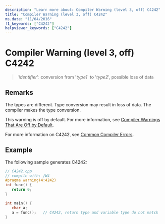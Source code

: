 ```yaml
---
description: "Learn more about: Compiler Warning (level 3, off) C4242"
title: "Compiler Warning (level 3, off) C4242"
ms.date: "11/04/2016"
f1_keywords: ["C4242"]
helpviewer_keywords: ["C4242"]
---
```

# Compiler Warning (level 3, off) C4242

> '*identifier*': conversion from '*type1*' to '*type2*', possible loss of data

## Remarks

The types are different. Type conversion may result in loss of data. The compiler makes the type conversion.

This warning is off by default. For more information, see [Compiler Warnings That Are Off by Default](../../preprocessor/compiler-warnings-that-are-off-by-default.md).

For more information on C4242, see [Common Compiler Errors](/windows/win32/WinProg64/common-compiler-errors).

## Example

The following sample generates C4242:

```cpp
// C4242.cpp
// compile with: /W4
#pragma warning(4:4242)
int func() {
   return 0;
}

int main() {
   char a;
   a = func();   // C4242, return type and variable type do not match
}
```
